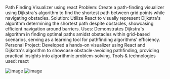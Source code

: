 Path Finding Visualizer using react
Problem: Create a path-finding visualizer using Dijkstra's algorithm to find the shortest path between grid points while navigating obstacles.
Solution: Utilize React to visually represent Dijkstra's algorithm determining the shortest path despite obstacles, showcasing efficient navigation around barriers.
Uses: Demonstrates Dijkstra's algorithm in finding optimal paths amidst obstacles within grid-based scenarios, serving as a learning tool for pathfinding algorithms' efficiency.
Personal Project: Developed a hands-on visualizer using React and Dijkstra's algorithm to showcase obstacle-avoiding pathfinding, providing practical insights into algorithmic problem-solving.
Tools & technologies used: react

![image](https://github.com/Sriyakanamarlapudi/pathfiniding-visualizer-project/assets/86147208/b23c835e-aefc-492f-a303-e70bb0de1b51)
![image](https://github.com/Sriyakanamarlapudi/pathfiniding-visualizer-project/assets/86147208/57da114e-dd81-4ff3-a314-a201161b0e3d)
